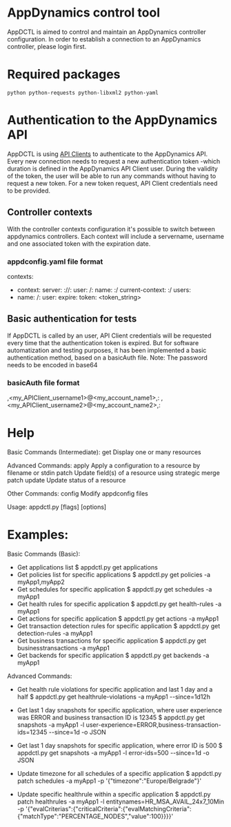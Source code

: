 # AppDynamics control tool

AppDCTL is aimed to control and maintain an AppDynamics controller configuration.
In order to establish a connection to an AppDynamics controller, please login first.


# Required packages

	python python-requests python-libxml2 python-yaml



# Authentication to the AppDynamics API

AppDCTL is using [API Clients](https://docs.appdynamics.com/display/PRO45/API+Clients) to authenticate to the AppDynamics API.
Every new connection needs to request a new authentication token -which duration is defined in the AppDynamics API Client user.
During the validity of the token, the user will be able to run any commands without having to request a new token.
For a new token request, API Client credentials need to be provided.

## Controller contexts
With the controller contexts configuration it's possible to switch between appdynamics controllers.
Each context will include a servername, username and one associated token with the expiration date.

### appdconfig.yaml file format

contexts:
- context:
    server: <protocol>://<ip>:<port>
    user: <username>/<ip>:<port>
  name: <ip>:<port>/<username>
current-context: <ip>:<port>/<username>
users:
- name: <username>/<ip>:<port>
  user:
    expire: <yyyy-MM-dd hh:mm:ss.xxxxxx>
    token: <token_string>

## Basic authentication for tests
If AppDCTL is called by an user, API Client credentials will be requested every time that the authentication token is expired.
But for software automatization and testing purposes, it has been implemented a basic authentication method, based on a basicAuth file.
Note: The password needs to be encoded in base64

### basicAuth file format
<password1>,<my_APIClient_username1>@<my_account_name1>,<hostname>:<port>
<password2>,<my_APIClient_username2>@<my_account_name2>,<hostname>:<port>


# Help

Basic Commands (Intermediate):
   get           Display one or many resources

Advanced Commands:
   apply         Apply a configuration to a resource by filename or stdin
   patch         Update field(s) of a resource using strategic merge patch
   update        Update status of a resource

Other Commands:
  config        Modify appdconfig files

Usage:
   appdctl.py [flags] [options]


# Examples:

Basic Commands (Basic):
 * Get applications list
   $ appdctl.py get applications
 * Get policies list for specific applications
   $ appdctl.py get policies -a myApp1,myApp2
 * Get schedules for specific application
   $ appdctl.py get schedules -a myApp1
 * Get health rules for specific application
   $ appdctl.py get health-rules -a myApp1
 * Get actions for specific application
   $ appdctl.py get actions -a myApp1
 * Get transaction detection rules for specific application
   $ appdctl.py get detection-rules -a myApp1
 * Get business transactions for specific application
   $ appdctl.py get businesstransactions -a myApp1
 * Get backends for specific application
   $ appdctl.py get backends -a myApp1

Advanced Commands:
 * Get health rule violations for specific application and last 1 day and a half
   $ appdctl.py get healthrule-violations -a myApp1 --since=1d12h
 * Get last 1 day snapshots for specific application, where user experience was ERROR and business transaction ID is 12345
   $ appdctl.py get snapshots -a myApp1 -l user-experience=ERROR,business-transaction-ids=12345 --since=1d -o JSON
 * Get last 1 day snapshots for specific application, where error ID is 500
   $ appdctl.py get snapshots -a myApp1 -l error-ids=500 --since=1d -o JSON
 * Update timezone for all schedules of a specific application
   $ appdctl.py patch schedules -a myApp1 -p '{"timezone":"Europe\/Belgrade"}'

 * Update specific healthrule within a specific application
   $ appdctl.py patch healthrules -a myApp1 -l entitynames=HR_MSA_AVAIL_24x7_10Min -p '{"evalCriterias":{"criticalCriteria":{"evalMatchingCriteria":{"matchType":"PERCENTAGE_NODES","value":100}}}}'
